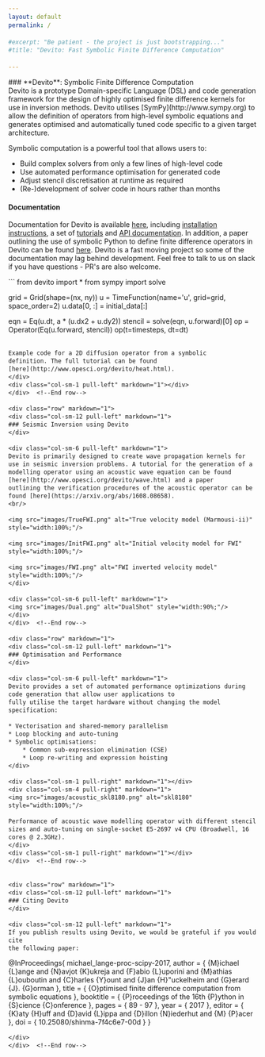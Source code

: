 ```yaml
---
layout: default
permalink: /

#excerpt: "Be patient - the project is just bootstrapping..."
#title: "Devito: Fast Symbolic Finite Difference Computation"

---
```


<div class="row" markdown="1">
<div class="col-sm-12 pull-left" markdown="1">
### **Devito**: Symbolic Finite Difference Computation
</div>

<div class="col-sm-6 pull-left" markdown="1">
Devito is a prototype Domain-specific Language (DSL) and code
generation framework for the design of highly optimised finite
difference kernels for use in inversion methods. Devito utilises
[SymPy](http://www.sympy.org) to allow the definition of operators from
high-level symbolic equations and generates optimised and
automatically tuned code specific to a given target architecture.

Symbolic computation is a powerful tool that allows users to:

* Build complex solvers from only a few lines of high-level code
* Use automated performance optimisation for generated code
* Adjust stencil discretisation at runtime as required
* (Re-)development of solver code in hours rather than months

#### **Documentation**

Documentation for Devito is available
[here](http://www.opesci.org/devito/index.html), including [installation
instructions](http://www.opesci.org/devito/download.html), a set of
[tutorials](http://www.opesci.org/devito/tutorials.html) and [API
documentation](http://www.opesci.org/devito/devito.html).  In addition, a paper
outlining the use of symbolic Python to define finite difference operators in
Devito can be found [here](https://arxiv.org/abs/1609.03361).  Devito is a fast
moving project so some of the documentation may lag behind development. Feel
free to talk to us on slack if you have questions - PR's are also welcome.

</div>

<div class="col-sm-1 pull-left" markdown="1"></div>
<div class="col-sm-4 pull-left" markdown="1">
```
from devito import *
from sympy import solve

grid = Grid(shape=(nx, ny))
u = TimeFunction(name='u', grid=grid,
                 space_order=2)
u.data[0, :] = initial_data[:]

eqn = Eq(u.dt, a * (u.dx2 + u.dy2))
stencil = solve(eqn, u.forward)[0]
op = Operator(Eq(u.forward, stencil))
op(t=timesteps, dt=dt)
```

Example code for a 2D diffusion operator from a symbolic
definition. The full tutorial can be found
[here](http://www.opesci.org/devito/heat.html).
</div>
<div class="col-sm-1 pull-left" markdown="1"></div>
</div>  <!--End row-->

<div class="row" markdown="1">
<div class="col-sm-12 pull-left" markdown="1">
### Seismic Inversion using Devito
</div>

<div class="col-sm-6 pull-left" markdown="1">
Devito is primarily designed to create wave propagation kernels for
use in seismic inversion problems. A tutorial for the generation of a
modelling operator using an acoustic wave equation can be found
[here](http://www.opesci.org/devito/wave.html) and a paper
outlining the verification procedures of the acoustic operator can be
found [here](https://arxiv.org/abs/1608.08658).
<br/>

<img src="images/TrueFWI.png" alt="True velocity model (Marmousi-ii)" style="width:100%;"/>

<img src="images/InitFWI.png" alt="Initial velocity model for FWI" style="width:100%;"/>

<img src="images/FWI.png" alt="FWI inverted velocity model" style="width:100%;"/>
</div>

<div class="col-sm-6 pull-left" markdown="1">
<img src="images/Dual.png" alt="DualShot" style="width:90%;"/>
</div>
</div>  <!--End row-->

<div class="row" markdown="1">
<div class="col-sm-12 pull-left" markdown="1">
### Optimisation and Performance
</div>

<div class="col-sm-6 pull-left" markdown="1">
Devito provides a set of automated performance optimizations during code generation that allow user applications to
fully utilise the target hardware without changing the model
specification:

* Vectorisation and shared-memory parallelism
* Loop blocking and auto-tuning
* Symbolic optimisations:
    * Common sub-expression elimination (CSE)
    * Loop re-writing and expression hoisting
</div>

<div class="col-sm-1 pull-right" markdown="1"></div>
<div class="col-sm-4 pull-right" markdown="1">
<img src="images/acoustic_skl8180.png" alt="skl8180" style="width:100%;"/>

Performance of acoustic wave modelling operator with different stencil
sizes and auto-tuning on single-socket E5-2697 v4 CPU (Broadwell, 16
cores @ 2.3GHz).
</div>
<div class="col-sm-1 pull-right" markdown="1"></div>
</div>  <!--End row-->


<div class="row" markdown="1">
<div class="col-sm-12 pull-left" markdown="1">
### Citing Devito
</div>

<div class="col-sm-12 pull-left" markdown="1">
If you publish results using Devito, we would be grateful if you would cite
the following paper:
```
@InProceedings{ michael_lange-proc-scipy-2017,
  author    = { {M}ichael {L}ange and {N}avjot {K}ukreja and {F}abio {L}uporini and {M}athias {L}ouboutin and {C}harles {Y}ount and {J}an {H}\"uckelheim and {G}erard {J}. {G}orman },
  title     = { {O}ptimised finite difference computation from symbolic equations },
  booktitle = { {P}roceedings of the 16th {P}ython in {S}cience {C}onference },
  pages     = { 89 - 97 },
  year      = { 2017 },
  editor    = { {K}aty {H}uff and {D}avid {L}ippa and {D}illon {N}iederhut and {M} {P}acer },
  doi       = { 10.25080/shinma-7f4c6e7-00d }
}
```
</div>
</div>  <!--End row-->
